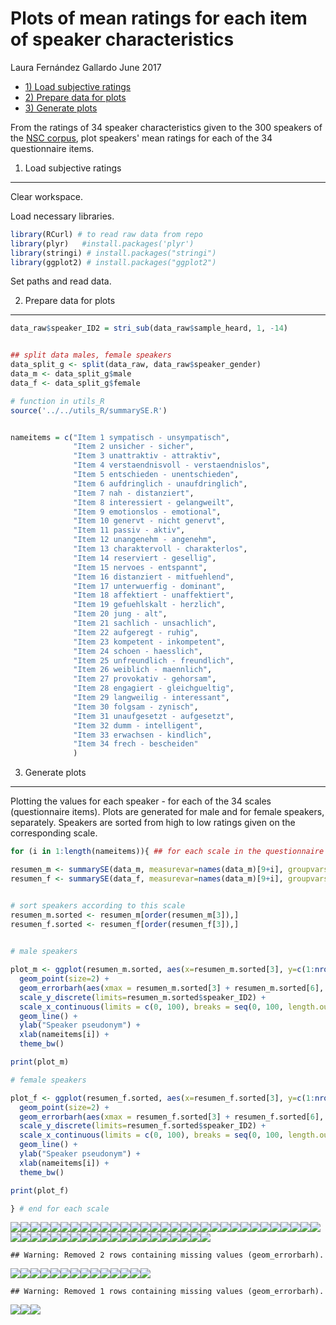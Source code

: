 Plots of mean ratings for each item of speaker characteristics
================
Laura Fernández Gallardo
June 2017

-   [1) Load subjective ratings](#load-subjective-ratings)
-   [2) Prepare data for plots](#prepare-data-for-plots)
-   [3) Generate plots](#generate-plots)

From the ratings of 34 speaker characteristics given to the 300 speakers of the [NSC corpus](http://www.qu.tu-berlin.de/?id=nsc-corpus), plot speakers' mean ratings for each of the 34 questionnaire items.

1) Load subjective ratings
--------------------------

Clear workspace.

Load necessary libraries.

``` r
library(RCurl) # to read raw data from repo
library(plyr)   #install.packages('plyr')
library(stringi) # install.packages("stringi")
library(ggplot2) # install.packages("ggplot2")
```

Set paths and read data.

2) Prepare data for plots
-------------------------

``` r
data_raw$speaker_ID2 = stri_sub(data_raw$sample_heard, 1, -14)


## split data males, female speakers
data_split_g <- split(data_raw, data_raw$speaker_gender)
data_m <- data_split_g$male
data_f <- data_split_g$female

# function in utils_R
source('../../utils_R/summarySE.R')


nameitems = c("Item 1 sympatisch - unsympatisch",
              "Item 2 unsicher - sicher",
              "Item 3 unattraktiv - attraktiv",
              "Item 4 verstaendnisvoll - verstaendnislos",
              "Item 5 entschieden - unentschieden",
              "Item 6 aufdringlich - unaufdringlich",
              "Item 7 nah - distanziert",
              "Item 8 interessiert - gelangweilt",
              "Item 9 emotionslos - emotional",
              "Item 10 genervt - nicht genervt",
              "Item 11 passiv - aktiv",
              "Item 12 unangenehm - angenehm",
              "Item 13 charaktervoll - charakterlos",
              "Item 14 reserviert - gesellig",
              "Item 15 nervoes - entspannt",
              "Item 16 distanziert - mitfuehlend",
              "Item 17 unterwuerfig - dominant",
              "Item 18 affektiert - unaffektiert",
              "Item 19 gefuehlskalt - herzlich",
              "Item 20 jung - alt",
              "Item 21 sachlich - unsachlich",
              "Item 22 aufgeregt - ruhig",
              "Item 23 kompetent - inkompetent",
              "Item 24 schoen - haesslich",
              "Item 25 unfreundlich - freundlich",
              "Item 26 weiblich - maennlich",
              "Item 27 provokativ - gehorsam",
              "Item 28 engagiert - gleichgueltig",
              "Item 29 langweilig - interessant",
              "Item 30 folgsam - zynisch",
              "Item 31 unaufgesetzt - aufgesetzt",
              "Item 32 dumm - intelligent",
              "Item 33 erwachsen - kindlich",
              "Item 34 frech - bescheiden"
              )
```

3) Generate plots
-----------------

Plotting the values for each speaker - for each of the 34 scales (questionnaire items). Plots are generated for male and for female speakers, separately. Speakers are sorted from high to low ratings given on the corresponding scale.

``` r
for (i in 1:length(nameitems)){ ## for each scale in the questionnaire

resumen_m <- summarySE(data_m, measurevar=names(data_m)[9+i], groupvars="speaker_ID2", na.rm=TRUE)
resumen_f <- summarySE(data_f, measurevar=names(data_m)[9+i], groupvars="speaker_ID2", na.rm=TRUE)


# sort speakers according to this scale
resumen_m.sorted <- resumen_m[order(resumen_m[3]),]
resumen_f.sorted <- resumen_f[order(resumen_f[3]),]

  
# male speakers

plot_m <- ggplot(resumen_m.sorted, aes(x=resumen_m.sorted[3], y=c(1:nrow(resumen_m.sorted)) ) ) +
  geom_point(size=2) +
  geom_errorbarh(aes(xmax = resumen_m.sorted[3] + resumen_m.sorted[6], xmin=resumen_m.sorted[3] - resumen_m.sorted[6])) +
  scale_y_discrete(limits=resumen_m.sorted$speaker_ID2) +
  scale_x_continuous(limits = c(0, 100), breaks = seq(0, 100, length.out = 11)) +
  geom_line() +
  ylab("Speaker pseudonym") +
  xlab(nameitems[i]) +
  theme_bw()  

print(plot_m)

# female speakers

plot_f <- ggplot(resumen_f.sorted, aes(x=resumen_f.sorted[3], y=c(1:nrow(resumen_f.sorted)) ) ) +
  geom_point(size=2) +
  geom_errorbarh(aes(xmax = resumen_f.sorted[3] + resumen_f.sorted[6], xmin=resumen_f.sorted[3] - resumen_f.sorted[6])) +
  scale_y_discrete(limits=resumen_f.sorted$speaker_ID2) +
  scale_x_continuous(limits = c(0, 100), breaks = seq(0, 100, length.out = 11)) +
  geom_line() +
  ylab("Speaker pseudonym") +
  xlab(nameitems[i]) +
  theme_bw()  

print(plot_f)

} # end for each scale
```

![](plot_mean_item_ratings_files/figure-markdown_github-ascii_identifiers/unnamed-chunk-5-1.png)![](plot_mean_item_ratings_files/figure-markdown_github-ascii_identifiers/unnamed-chunk-5-2.png)![](plot_mean_item_ratings_files/figure-markdown_github-ascii_identifiers/unnamed-chunk-5-3.png)![](plot_mean_item_ratings_files/figure-markdown_github-ascii_identifiers/unnamed-chunk-5-4.png)![](plot_mean_item_ratings_files/figure-markdown_github-ascii_identifiers/unnamed-chunk-5-5.png)![](plot_mean_item_ratings_files/figure-markdown_github-ascii_identifiers/unnamed-chunk-5-6.png)![](plot_mean_item_ratings_files/figure-markdown_github-ascii_identifiers/unnamed-chunk-5-7.png)![](plot_mean_item_ratings_files/figure-markdown_github-ascii_identifiers/unnamed-chunk-5-8.png)![](plot_mean_item_ratings_files/figure-markdown_github-ascii_identifiers/unnamed-chunk-5-9.png)![](plot_mean_item_ratings_files/figure-markdown_github-ascii_identifiers/unnamed-chunk-5-10.png)![](plot_mean_item_ratings_files/figure-markdown_github-ascii_identifiers/unnamed-chunk-5-11.png)![](plot_mean_item_ratings_files/figure-markdown_github-ascii_identifiers/unnamed-chunk-5-12.png)![](plot_mean_item_ratings_files/figure-markdown_github-ascii_identifiers/unnamed-chunk-5-13.png)![](plot_mean_item_ratings_files/figure-markdown_github-ascii_identifiers/unnamed-chunk-5-14.png)![](plot_mean_item_ratings_files/figure-markdown_github-ascii_identifiers/unnamed-chunk-5-15.png)![](plot_mean_item_ratings_files/figure-markdown_github-ascii_identifiers/unnamed-chunk-5-16.png)![](plot_mean_item_ratings_files/figure-markdown_github-ascii_identifiers/unnamed-chunk-5-17.png)![](plot_mean_item_ratings_files/figure-markdown_github-ascii_identifiers/unnamed-chunk-5-18.png)![](plot_mean_item_ratings_files/figure-markdown_github-ascii_identifiers/unnamed-chunk-5-19.png)![](plot_mean_item_ratings_files/figure-markdown_github-ascii_identifiers/unnamed-chunk-5-20.png)![](plot_mean_item_ratings_files/figure-markdown_github-ascii_identifiers/unnamed-chunk-5-21.png)![](plot_mean_item_ratings_files/figure-markdown_github-ascii_identifiers/unnamed-chunk-5-22.png)![](plot_mean_item_ratings_files/figure-markdown_github-ascii_identifiers/unnamed-chunk-5-23.png)![](plot_mean_item_ratings_files/figure-markdown_github-ascii_identifiers/unnamed-chunk-5-24.png)![](plot_mean_item_ratings_files/figure-markdown_github-ascii_identifiers/unnamed-chunk-5-25.png)![](plot_mean_item_ratings_files/figure-markdown_github-ascii_identifiers/unnamed-chunk-5-26.png)![](plot_mean_item_ratings_files/figure-markdown_github-ascii_identifiers/unnamed-chunk-5-27.png)![](plot_mean_item_ratings_files/figure-markdown_github-ascii_identifiers/unnamed-chunk-5-28.png)![](plot_mean_item_ratings_files/figure-markdown_github-ascii_identifiers/unnamed-chunk-5-29.png)![](plot_mean_item_ratings_files/figure-markdown_github-ascii_identifiers/unnamed-chunk-5-30.png)![](plot_mean_item_ratings_files/figure-markdown_github-ascii_identifiers/unnamed-chunk-5-31.png)![](plot_mean_item_ratings_files/figure-markdown_github-ascii_identifiers/unnamed-chunk-5-32.png)![](plot_mean_item_ratings_files/figure-markdown_github-ascii_identifiers/unnamed-chunk-5-33.png)![](plot_mean_item_ratings_files/figure-markdown_github-ascii_identifiers/unnamed-chunk-5-34.png)![](plot_mean_item_ratings_files/figure-markdown_github-ascii_identifiers/unnamed-chunk-5-35.png)![](plot_mean_item_ratings_files/figure-markdown_github-ascii_identifiers/unnamed-chunk-5-36.png)![](plot_mean_item_ratings_files/figure-markdown_github-ascii_identifiers/unnamed-chunk-5-37.png)![](plot_mean_item_ratings_files/figure-markdown_github-ascii_identifiers/unnamed-chunk-5-38.png)![](plot_mean_item_ratings_files/figure-markdown_github-ascii_identifiers/unnamed-chunk-5-39.png)![](plot_mean_item_ratings_files/figure-markdown_github-ascii_identifiers/unnamed-chunk-5-40.png)![](plot_mean_item_ratings_files/figure-markdown_github-ascii_identifiers/unnamed-chunk-5-41.png)![](plot_mean_item_ratings_files/figure-markdown_github-ascii_identifiers/unnamed-chunk-5-42.png)![](plot_mean_item_ratings_files/figure-markdown_github-ascii_identifiers/unnamed-chunk-5-43.png)![](plot_mean_item_ratings_files/figure-markdown_github-ascii_identifiers/unnamed-chunk-5-44.png)![](plot_mean_item_ratings_files/figure-markdown_github-ascii_identifiers/unnamed-chunk-5-45.png)![](plot_mean_item_ratings_files/figure-markdown_github-ascii_identifiers/unnamed-chunk-5-46.png)![](plot_mean_item_ratings_files/figure-markdown_github-ascii_identifiers/unnamed-chunk-5-47.png)![](plot_mean_item_ratings_files/figure-markdown_github-ascii_identifiers/unnamed-chunk-5-48.png)![](plot_mean_item_ratings_files/figure-markdown_github-ascii_identifiers/unnamed-chunk-5-49.png)![](plot_mean_item_ratings_files/figure-markdown_github-ascii_identifiers/unnamed-chunk-5-50.png)![](plot_mean_item_ratings_files/figure-markdown_github-ascii_identifiers/unnamed-chunk-5-51.png)

    ## Warning: Removed 2 rows containing missing values (geom_errorbarh).

![](plot_mean_item_ratings_files/figure-markdown_github-ascii_identifiers/unnamed-chunk-5-52.png)![](plot_mean_item_ratings_files/figure-markdown_github-ascii_identifiers/unnamed-chunk-5-53.png)![](plot_mean_item_ratings_files/figure-markdown_github-ascii_identifiers/unnamed-chunk-5-54.png)![](plot_mean_item_ratings_files/figure-markdown_github-ascii_identifiers/unnamed-chunk-5-55.png)![](plot_mean_item_ratings_files/figure-markdown_github-ascii_identifiers/unnamed-chunk-5-56.png)![](plot_mean_item_ratings_files/figure-markdown_github-ascii_identifiers/unnamed-chunk-5-57.png)![](plot_mean_item_ratings_files/figure-markdown_github-ascii_identifiers/unnamed-chunk-5-58.png)![](plot_mean_item_ratings_files/figure-markdown_github-ascii_identifiers/unnamed-chunk-5-59.png)![](plot_mean_item_ratings_files/figure-markdown_github-ascii_identifiers/unnamed-chunk-5-60.png)![](plot_mean_item_ratings_files/figure-markdown_github-ascii_identifiers/unnamed-chunk-5-61.png)![](plot_mean_item_ratings_files/figure-markdown_github-ascii_identifiers/unnamed-chunk-5-62.png)![](plot_mean_item_ratings_files/figure-markdown_github-ascii_identifiers/unnamed-chunk-5-63.png)![](plot_mean_item_ratings_files/figure-markdown_github-ascii_identifiers/unnamed-chunk-5-64.png)![](plot_mean_item_ratings_files/figure-markdown_github-ascii_identifiers/unnamed-chunk-5-65.png)

    ## Warning: Removed 1 rows containing missing values (geom_errorbarh).

![](plot_mean_item_ratings_files/figure-markdown_github-ascii_identifiers/unnamed-chunk-5-66.png)![](plot_mean_item_ratings_files/figure-markdown_github-ascii_identifiers/unnamed-chunk-5-67.png)![](plot_mean_item_ratings_files/figure-markdown_github-ascii_identifiers/unnamed-chunk-5-68.png)
